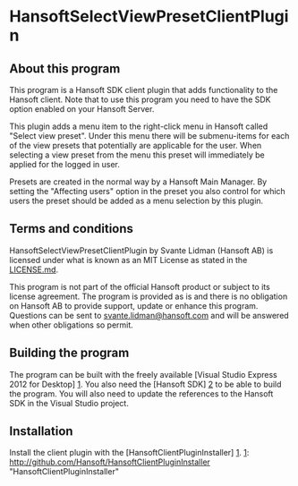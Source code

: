 HansoftSelectViewPresetClientPlugin
===================================

About this program
------------------
This program is a Hansoft SDK client plugin that adds functionality to the Hansoft client. Note that to use this
program you need to have the SDK option enabled on your Hansoft Server.

This plugin adds a menu item to the right-click menu in Hansoft called "Select view preset". Under this menu there
will be submenu-items for each of the view presets that potentially are applicable for the user. When selecting
a view preset from the menu this preset will immediately be applied for the logged in user.

Presets are created in the normal way by a Hansoft Main Manager. By setting the "Affecting users" option in the
preset you also control for which users the preset should be added as a menu selection by this plugin.

Terms and conditions
--------------------
HansoftSelectViewPresetClientPlugin by Svante Lidman (Hansoft AB) is licensed under what is known as an MIT License
as stated in the [LICENSE.md](LICENSE.md).

This program is not part of the official Hansoft product or subject to its license agreement.
The program is provided as is and there is no obligation on Hansoft AB to provide support, update or enhance this program.
Questions can be sent to svante.lidman@hansoft.com and will be answered when other obligations so permit.

Building the program
--------------------
The program can be built with the freely available [Visual Studio Express 2012 for Desktop] [1]. 
You also need the [Hansoft SDK] [2] to be able to build the program. You will also need to
update the references to the  Hansoft SDK in the Visual Studio project.

[1]: http://www.microsoft.com/visualstudio/eng/products/visual-studio-express-for-windows-desktop  "Visual Studio Express 2012 for Desktop"
[2]: http://hansoft.com/support/downloads/                                                         "Hansoft SDK"

Installation
------------
Install the client plugin with the [HansoftClientPluginInstaller] [1].
[1]: http://github.com/Hansoft/HansoftClientPluginInstaller  "HansoftClientPluginInstaller"







































































